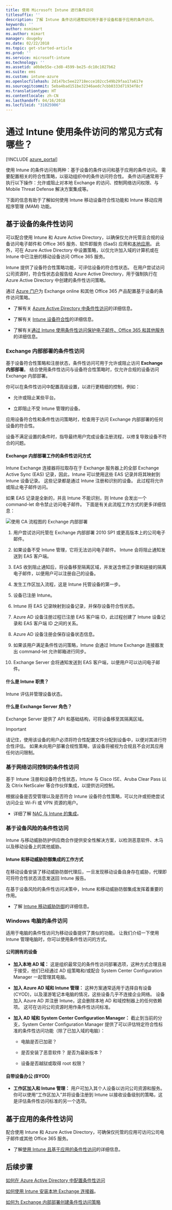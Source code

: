 ```yaml
---
title: 使用 Microsoft Intune 进行条件访问
titlesuffix: ''
description: 了解 Intune 条件访问通常如何用于基于设备和基于应用的条件访问。
keywords: ''
author: msmimart
ms.author: mimart
manager: dougeby
ms.date: 02/22/2018
ms.topic: get-started-article
ms.prod: ''
ms.service: microsoft-intune
ms.technology: ''
ms.assetid: a0b8e55e-c3d8-4599-be25-dc10c1027b62
ms.suite: ems
ms.custom: intune-azure
ms.openlocfilehash: 2d147bc5ee22718ecce102cc549b29faa17a617e
ms.sourcegitcommit: 5eba4bad151be32346aedc7cbb0333d71934f8cf
ms.translationtype: HT
ms.contentlocale: zh-CN
ms.lasthandoff: 04/16/2018
ms.locfileid: "31025906"
---
```

# <a name="what-are-common-ways-to-use-conditional-access-with-intune"></a>通过 Intune 使用条件访问的常见方式有哪些？

[!INCLUDE [azure_portal](./includes/azure_portal.md)]

使用 Intune 的条件访问有两种：基于设备的条件访问和基于应用的条件访问。 需要配置相关的符合性策略，以驱动组织中的条件访问符合性。 条件访问通常用于执行以下操作：允许或阻止对本地 Exchange 的访问、控制网络访问权限、与 Mobile Threat Defense 解决方案集成等。

下面的信息有助于了解如何使用 Intune 移动设备符合性功能和 Intune 移动应用程序管理 (MAM) 功能。 

## <a name="device-based-conditional-access"></a>基于设备的条件性访问

可以配合使用 Intune 和 Azure Active Directory，以确保仅允许托管且合规的设备访问电子邮件和 Office 365 服务、软件即服务 (SaaS) 应用和[本地应用](https://docs.microsoft.com/azure/active-directory/active-directory-application-proxy-get-started)。 此外，可在 Azure Active Directory 中设置策略，以仅允许加入域的计算机或在 Intune 中已注册的移动设备访问 Office 365 服务。

Intune 提供了设备符合性策略功能，可评估设备的符合性状态。 在用户尝试访问公司资源时，符合性状态会报告给 Azure Active Directory，用于强制执行在 Azure Active Directory 中创建的条件性访问策略。

通过 [Azure 门户](https://docs.microsoft.com/intune-azure/introduction/what-is-microsoft-intune)为 Exchange online 和其他 Office 365 产品配置基于设备的条件访问策略。

-   了解有关 [Azure Active Directory 中条件性访问](https://docs.microsoft.com/azure/active-directory/active-directory-conditional-access-azure-portal)的详细信息。

-   了解有关 [Intune 设备符合性](device-compliance.md)的详细信息。

-   了解有关[通过 Intune 使用条件性访问保护电子邮件、Office 365 和其他服务](https://docs.microsoft.com/intune-classic/deploy-use/restrict-access-to-email-and-o365-services-with-microsoft-intune)的详细信息。

### <a name="conditional-access-for-exchange-on-premises"></a>Exchange 内部部署的条件性访问

基于设备符合性策略和注册状态，条件性访问可用于允许或阻止访问 **Exchange 内部部署**。 结合使用条件性访问与设备符合性策略时，仅允许合规的设备访问 Exchange 内部部署。

你可以在条件性访问中配置高级设置，以进行更精细的控制，例如：

-   允许或阻止某些平台。

-   立即阻止不受 Intune 管理的设备。

应用设备符合性和条件性访问策略时，检查用于访问 Exchange 内部部署的任何设备的符合性。

设备不满足设置的条件时，指导最终用户完成设备注册流程，以修复导致设备不符合的问题。

#### <a name="how-conditional-access-for-exchange-on-premises-works"></a>Exchange 内部部署工作的条件性访问方式

Intune Exchange 连接器将拉取存在于 Exchange 服务器上的全部 Exchange Active Sync (EAS) 记录，因此，Intune 可以使用这些 EAS 记录并将其映射到 Intune 设备记录。 这些记录都是通过 Intune 注册和识别的设备。 此过程将允许或阻止电子邮件访问。

如果 EAS 记录是全新的，并且 Intune 不能识别，则 Intune 会发出一个 command-let 命令禁止访问电子邮件。 下面是有关此流程工作方式的更多详细信息：

![使用 CA 流程图的 Exchange 内部部署](./media/ca-intune-common-ways-1.png)

1.  用户尝试访问托管在 Exchange 内部部署 2010 SP1 或更高版本上的公司电子邮件。

2.  如果设备不受 Intune 管理，它将无法访问电子邮件。 Intune 会将阻止通知发送到 EAS 客户端。

3.  EAS 收到阻止通知后，将设备移至隔离区域，并发送含修正步骤和链接的隔离电子邮件，以便用户可以注册自己的设备。

4.  发生工作区加入流程，这是 Intune 托管设备的第一步。

5.  设备已注册 Intune。

6.  Intune 将 EAS 记录映射到设备记录，并保存设备符合性状态。

7.  Azure AD 设备注册过程已注册 EAS 客户端 ID，此过程创建了 Intune 设备记录和 EAS 客户端 ID 之间的关系。

8.  Azure AD 设备注册会保存设备状态信息。

9.  如果该用户满足条件性访问策略，Intune 会通过 Intune Exchange 连接器发出 command-let 允许邮箱进行同步。

10. Exchange Server 会将通知发送到 EAS 客户端，以便用户可以访问电子邮件。

#### <a name="whats-the-intune-role"></a>什么是 Intune 职责？

Intune 评估并管理设备状态。

#### <a name="whats-the-exchange-server-role"></a>什么是 Exchange Server 角色？

Exchange Server 提供了 API 和基础结构，可将设备移至其隔离区域。

> [!IMPORTANT]
> 请记住，使用该设备的用户必须将符合性配置文件分配到设备中，以便对其进行符合性评估。 如果未向用户部署合规性策略，该设备将被视为合规且不会对其应用任何访问限制。

### <a name="conditional-access-based-on-network-access-control"></a>基于网络访问控制的条件性访问

基于 Intune 注册和设备符合性状态，Intune 与 Cisco ISE、Aruba Clear Pass 以及 Citrix NetScaler 等合作伙伴集成，以提供访问控制。

根据设备是否受管理以及是否符合 Intune 设备符合性策略，可以允许或拒绝尝试访问企业 Wi-Fi 或 VPN 资源的用户。

-   详细了解 [NAC 与 Intune 的集成](network-access-control-integrate.md)。

### <a name="conditional-access-based-on-device-risk"></a>基于设备风险的条件性访问

Intune 与移动威胁防护供应商合作提供安全性解决方案，以检测恶意软件、木马以及移动设备上的其他威胁。

#### <a name="how-the-intune-and-mobile-threat-defense-integration-works"></a>Intune 和移动威胁防御集成的工作方式

在移动设备安装了移动威胁防御代理后，一旦发现移动设备自身存在威胁，代理即可将符合性状态消息发送回 Intune 报告。

在基于设备风险的条件性访问决策中，Intune 和移动威胁防御集成发挥着重要的作用。

-   了解 [Intune 移动威胁防御](https://docs.microsoft.com/intune-classic/deploy-use/mobile-threat-defense)的详细信息。

### <a name="conditional-access-for-windows-pcs"></a>Windows 电脑的条件访问

适用于电脑的条件性访问为移动设备提供了类似的功能。 让我们介绍一下使用 Intune 管理电脑时，你可以使用条件性访问的方式。

#### <a name="corporate-owned"></a>公司拥有的设备

-   **加入本地 AD 域：** 这是组织最常见的条件性访问部署选项，这种方式合理且易于接受，他们已经通过 AD 组策略和/或配合 System Center Configuration Manager 一起管理其电脑。

-   **加入 Azure AD 域和 Intune 管理：** 这种方案通常适用于选择自有设备 (CYOD)，以及漫游笔记本电脑的情况，这些设备几乎不连接企业网络。 设备加入 Azure AD 并注册 Intune，这会删除本地 AD 和域控制器上的任何依赖项。 这可在访问公司资源时用作条件性访问标准。

-   **加入 AD 域和 System Center Configuration Manager：** 截止到当前的分支，System Center Configuration Manager 提供了可以评估特定符合性标准的条件性访问功能（除了已加入域的电脑）：

    -   电脑是否已加密？

    -   是否安装了恶意软件？ 是否为最新版本？

    -   设备是否越狱或取得 root 权限？

#### <a name="bring-your-own-device-byod"></a>自带设备办公 (BYOD)

-   **工作区加入和 Intune 管理：** 用户可加入其个人设备以访问公司资源和服务。 你可以使用“工作区加入”并将设备注册到 Intune 以接收设备级别的策略，这是评估条件性访问标准的另一个选项。

## <a name="app-based-conditional-access"></a>基于应用的条件性访问

配合使用 Intune 和 Azure Active Directory，可确保仅托管的应用可访问公司电子邮件或其他 Office 365 服务。

-   了解[使用 Intune 且基于应用的条件性访问](app-based-conditional-access-intune.md)的详细信息。

## <a name="next-steps"></a>后续步骤

[如何在 Azure Active Directory 中配置条件性访问](https://docs.microsoft.com/azure/active-directory/active-directory-conditional-access-azure-portal)

[如何使用 Intune 安装本地 Exchange 连接器](https://docs.microsoft.com/intune/exchange-connector-install)。

[如何为 Exchange 内部部署创建条件性访问策略](conditional-access-exchange-create.md)
